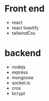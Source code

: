 # Front end
- react
- react toastify
- tailwindCss
# backend
- nodejs
- express
- mongoose
- socket.io
- cros
- bcrypt
